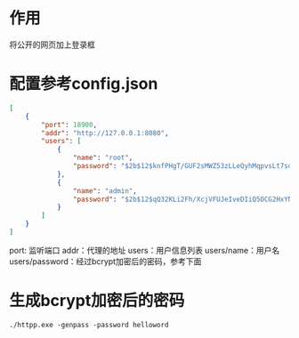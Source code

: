 # 作用

将公开的网页加上登录框

# 配置参考config.json

```json
[
    {
        "port": 18900,
        "addr": "http://127.0.0.1:8080",
        "users": [
            {
                "name": "root",
                "password": "$2b$12$knfPHgT/GUF2sMWZ53zLLeQyhMqpvsLt7sqQ7DQ2we2YjCbxtv9C2"
            },
            {
                "name": "admin",
                "password": "$2b$12$qQ32KLi2Fh/XcjVFUJeIveDIiQ5OCG2HxYNc1tUCyn7nLz.JdazQi"
            }
        ]
    }
]
```

port: 监听端口
addr：代理的地址
users：用户信息列表
users/name：用户名
users/password：经过bcrypt加密后的密码，参考下面

# 生成bcrypt加密后的密码

```shell
./httpp.exe -genpass -password helloword
```

